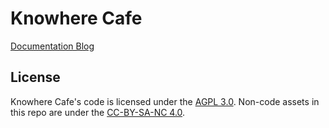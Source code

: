 # Knowhere Cafe

[Documentation Blog](./docs/README.md)

## License

Knowhere Cafe's code is licensed under the [AGPL 3.0](./LICENSE.txt).
Non-code assets in this repo are under the [CC-BY-SA-NC 4.0](./COPYRIGHT.txt).
